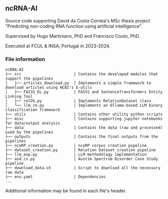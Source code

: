 ## ncRNA-AI
Source code supporting David da Costa Correia's MSc thesis project "Predicting non-coding RNA function using artificial intelligence".

Supervised by Hugo Martiniano, PhD and Francisco Couto, PhD.

Executed at FCUL & INSA, Portugal in 2023-2024.

### File information

```
ncRNA-AI
├── src                       | Contains the developed modules that support the pipelines
│   ├── articles_download.py  | Implements a simple framework to download articles using NCBI's E-utils
│   ├── FAISS_EL.py           | FAISS and SentenceTransformers Entity Linking Tool
│   ├── relDS.py              | Implements RelationDataset class
│   └── llm_re.py             | Implements an Ollama-based LLM binary classification framework
├── utils                     | Contains other utility python scripts
├── misc                      | Contains supporting jupyter notebooks for data/output analysis
├── data                      | Contains the data (raw and processed) used by the pipelines
├── outputs                   | Contains the final outputs from the pipelines
├── ncoRP_creation.py         | ncoRP corpus creation pipeline
├── dataset_creation.py       | Relation Dataset creation pipeline
├── llm_exp.py                | LLM methodology implementation
├── asd_cs.py                 | Austim Spectrum Disorder Case Study pipeline
├── download_data.sh          | Script to download all the necessary raw data
├── env.yaml                  | Dependencies
...
```

Additional information may be found in each file's header.
